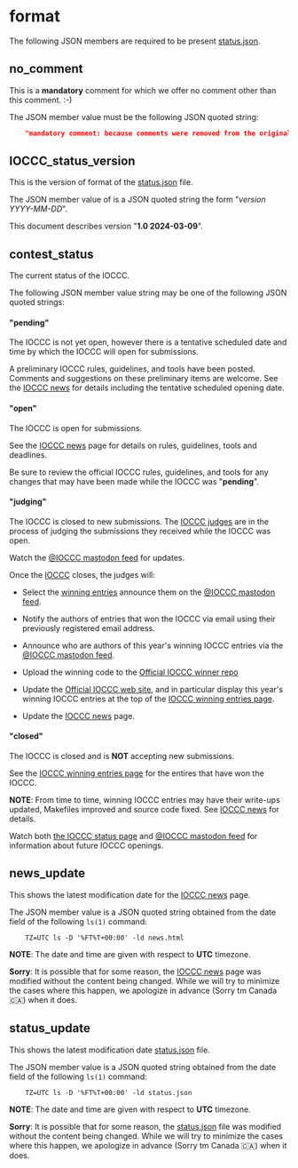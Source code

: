 # format

The following JSON members are required to be present [status.json](status.json).


## no_comment

This is a **mandatory** comment for which we offer no comment other
than this comment.  :-)

The JSON member value must be the following JSON quoted string:

```json
    "mandatory comment: because comments were removed from the original JSON spec"
```


## IOCCC_status_version

This is the version of format of the [status.json](status.json) file.

The JSON member value of is a JSON quoted string the form "_version YYYY-MM-DD_".

This document describes version "**1.0 2024-03-09**".


## contest_status

The current status of the IOCCC.

The following JSON member value string may be one of the following JSON quoted strings:


#### "**pending**"

The IOCCC is not yet open, however there is a tentative scheduled
date and time by which the IOCCC will open for submissions.

A preliminary IOCCC rules, guidelines, and tools have been posted.
Comments and suggestions on these preliminary items are welcome.
See the [IOCCC news](news.html) for details including the tentative
scheduled opening date.


#### "**open**"

The IOCCC is open for submissions.

See the [IOCCC news](news.html) page for details on rules, guidelines, tools and deadlines.

Be sure to review the official IOCCC rules, guidelines, and tools
for any changes that may have been made while the IOCCC was "**pending**".


#### "**judging**"

The IOCCC is closed to new submissions.  The [IOCCC judges](judges.html)
are in the process of judging the submissions they received while
the IOCCC was open.

Watch the [@IOCCC mastodon feed](https://fosstodon.org/@ioccc) for updates.

Once the [IOCCC](index.html) closes, the judges will:

* Select the [winning entries](years.html) announce them on the [@IOCCC
mastodon feed](https://fosstodon.org/@ioccc).

* Notify the authors of entries that won the IOCCC via email using their previously
registered email address.

* Announce who are authors of this year's winning IOCCC entries via the [@IOCCC mastodon
feed](https://fosstodon.org/@ioccc).

* Upload the winning code to the [Official IOCCC winner repo](https://github.com/ioccc-src/winner)

* Update the [Official IOCCC web site](index.html), and in particular
display this year's winning IOCCC entries at the top of the [IOCCC
winning entries page](years.html).

* Update the [IOCCC news](news.html) page.


#### "**closed**"

The IOCCC is closed and is **NOT** accepting new submissions.

See the [IOCCC winning entries page](years.html) for the entires that have won the IOCCC.

**NOTE**: From time to time, winning IOCCC entries may have their write-ups updated,
Makefiles improved and source code fixed.  See [IOCCC news](news.html) for details.

Watch both [the IOCCC status page](status.html) and  [@IOCCC
mastodon feed](https://fosstodon.org/@ioccc) for information about future IOCCC openings.


## news_update

This shows the latest modification date for the [IOCCC news](news.html) page.

The JSON member value is a JSON quoted string obtained from the date field
of the following `ls(1)` command:

```ls
    TZ=UTC ls -D '%FT%T+00:00' -ld news.html
```

**NOTE**: The date and time are given with respect to **UTC** timezone.

**Sorry**: It is possible that for some reason, the [IOCCC news](news.html) page
was modified without the content being changed.  While we will try to minimize
the cases where this happen, we apologize in advance (Sorry tm Canada 🇨🇦) when it does.


## status_update

This shows the latest modification date [status.json](status.json) file.

The JSON member value is a JSON quoted string obtained from the date field
of the following `ls(1)` command:

```ls
    TZ=UTC ls -D '%FT%T+00:00' -ld status.json
```

**NOTE**: The date and time are given with respect to **UTC** timezone.

**Sorry**: It is possible that for some reason, the [status.json](status.json) file
was modified without the content being changed.  While we will try to minimize
the cases where this happen, we apologize in advance (Sorry tm Canada 🇨🇦) when it does.


<!--

    Copyright © 1984-2024 by Landon Curt Noll. All Rights Reserved.

    You are free to share and adapt this file under the terms of this license:

	Creative Commons Attribution-ShareAlike 4.0 International (CC BY-SA 4.0)

    For more information, see:

	https://creativecommons.org/licenses/by-sa/4.0/

-->
